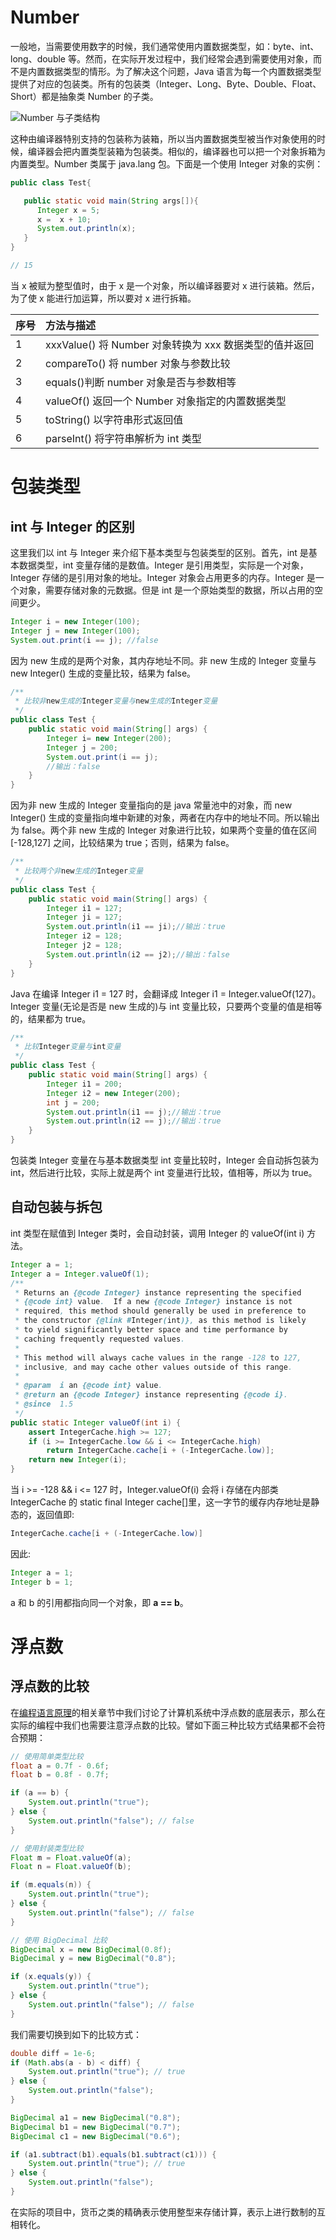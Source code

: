 # Number

一般地，当需要使用数字的时候，我们通常使用内置数据类型，如：byte、int、long、double 等。然而，在实际开发过程中，我们经常会遇到需要使用对象，而不是内置数据类型的情形。为了解决这个问题，Java 语言为每一个内置数据类型提供了对应的包装类。所有的包装类（Integer、Long、Byte、Double、Float、Short）都是抽象类 Number 的子类。

![Number 与子类结构](https://s2.ax1x.com/2020/02/05/1rNd8x.md.png)

这种由编译器特别支持的包装称为装箱，所以当内置数据类型被当作对象使用的时候，编译器会把内置类型装箱为包装类。相似的，编译器也可以把一个对象拆箱为内置类型。Number 类属于 java.lang 包。下面是一个使用 Integer 对象的实例：

```java
public class Test{

   public static void main(String args[]){
      Integer x = 5;
      x =  x + 10;
      System.out.println(x);
   }
}

// 15
```

当 x 被赋为整型值时，由于 x 是一个对象，所以编译器要对 x 进行装箱。然后，为了使 x 能进行加运算，所以要对 x 进行拆箱。

| 序号 | 方法与描述                                             |
| :--- | :----------------------------------------------------- |
| 1    | xxxValue() 将 Number 对象转换为 xxx 数据类型的值并返回 |
| 2    | compareTo() 将 number 对象与参数比较                   |
| 3    | equals()判断 number 对象是否与参数相等                 |
| 4    | valueOf() 返回一个 Number 对象指定的内置数据类型       |
| 5    | toString() 以字符串形式返回值                          |
| 6    | parseInt() 将字符串解析为 int 类型                     |

# 包装类型

## int 与 Integer 的区别

这里我们以 int 与 Integer 来介绍下基本类型与包装类型的区别。首先，int 是基本数据类型，int 变量存储的是数值。Integer 是引用类型，实际是一个对象，Integer 存储的是引用对象的地址。Integer 对象会占用更多的内存。Integer 是一个对象，需要存储对象的元数据。但是 int 是一个原始类型的数据，所以占用的空间更少。

```java
Integer i = new Integer(100);
Integer j = new Integer(100);
System.out.print(i == j); //false
```

因为 new 生成的是两个对象，其内存地址不同。非 new 生成的 Integer 变量与 new Integer() 生成的变量比较，结果为 false。

```java
/**
 * 比较非new生成的Integer变量与new生成的Integer变量
 */
public class Test {
    public static void main(String[] args) {
        Integer i= new Integer(200);
        Integer j = 200;
        System.out.print(i == j);
        //输出：false
    }
}
```

因为非 new 生成的 Integer 变量指向的是 java 常量池中的对象，而 new Integer() 生成的变量指向堆中新建的对象，两者在内存中的地址不同。所以输出为 false。两个非 new 生成的 Integer 对象进行比较，如果两个变量的值在区间 [-128,127] 之间，比较结果为 true；否则，结果为 false。

```java
/**
 * 比较两个非new生成的Integer变量
 */
public class Test {
    public static void main(String[] args) {
        Integer i1 = 127;
        Integer ji = 127;
        System.out.println(i1 == ji);//输出：true
        Integer i2 = 128;
        Integer j2 = 128;
        System.out.println(i2 == j2);//输出：false
    }
}
```

Java 在编译 Integer i1 = 127 时，会翻译成 Integer i1 = Integer.valueOf(127)。Integer 变量(无论是否是 new 生成的)与 int 变量比较，只要两个变量的值是相等的，结果都为 true。

```java
/**
 * 比较Integer变量与int变量
 */
public class Test {
    public static void main(String[] args) {
        Integer i1 = 200;
        Integer i2 = new Integer(200);
        int j = 200;
        System.out.println(i1 == j);//输出：true
        System.out.println(i2 == j);//输出：true
    }
}
```

包装类 Integer 变量在与基本数据类型 int 变量比较时，Integer 会自动拆包装为 int，然后进行比较，实际上就是两个 int 变量进行比较，值相等，所以为 true。

## 自动包装与拆包

int 类型在赋值到 Integer 类时，会自动封装，调用 Integer 的 valueOf(int i) 方法。

```java
Integer a = 1;
Integer a = Integer.valueOf(1);
/**
 * Returns an {@code Integer} instance representing the specified
 * {@code int} value.  If a new {@code Integer} instance is not
 * required, this method should generally be used in preference to
 * the constructor {@link #Integer(int)}, as this method is likely
 * to yield significantly better space and time performance by
 * caching frequently requested values.
 *
 * This method will always cache values in the range -128 to 127,
 * inclusive, and may cache other values outside of this range.
 *
 * @param  i an {@code int} value.
 * @return an {@code Integer} instance representing {@code i}.
 * @since  1.5
 */
public static Integer valueOf(int i) {
    assert IntegerCache.high >= 127;
    if (i >= IntegerCache.low && i <= IntegerCache.high)
        return IntegerCache.cache[i + (-IntegerCache.low)];
    return new Integer(i);
}
```

当 i >= -128 && i <= 127 时，Integer.valueOf(i) 会将 i 存储在内部类 IntegerCache 的 static final Integer cache[]里，这一字节的缓存内存地址是静态的，返回值即:

```java
IntegerCache.cache[i + (-IntegerCache.low)]
```

因此:

```java
Integer a = 1;
Integer b = 1;
```

a 和 b 的引用都指向同一个对象，即 **a == b**。

# 浮点数

## 浮点数的比较

在[编程语言原理](https://ngte-pl.gitbook.io/i/?q=浮点数)的相关章节中我们讨论了计算机系统中浮点数的底层表示，那么在实际的编程中我们也需要注意浮点数的比较。譬如下面三种比较方式结果都不会符合预期：

```java
// 使用简单类型比较
float a = 0.7f - 0.6f;
float b = 0.8f - 0.7f;

if (a == b) {
    System.out.println("true");
} else {
    System.out.println("false"); // false
}

// 使用封装类型比较
Float m = Float.valueOf(a);
Float n = Float.valueOf(b);

if (m.equals(n)) {
    System.out.println("true");
} else {
    System.out.println("false"); // false
}

// 使用 BigDecimal 比较
BigDecimal x = new BigDecimal(0.8f);
BigDecimal y = new BigDecimal("0.8");

if (x.equals(y)) {
    System.out.println("true");
} else {
    System.out.println("false"); // false
}
```

我们需要切换到如下的比较方式：

```java
double diff = 1e-6;
if (Math.abs(a - b) < diff) {
    System.out.println("true"); // true
} else {
    System.out.println("false");
}

BigDecimal a1 = new BigDecimal("0.8");
BigDecimal b1 = new BigDecimal("0.7");
BigDecimal c1 = new BigDecimal("0.6");

if (a1.subtract(b1).equals(b1.subtract(c1))) {
    System.out.println("true"); // true
} else {
    System.out.println("false");
}
```

在实际的项目中，货币之类的精确表示使用整型来存储计算，表示上进行数制的互相转化。
